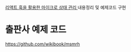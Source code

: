 [리액트 훅을 활용한 마이크로 상태 관리
](https://ridibooks.com/books/1160000150?_s=search&_q=%EB%A6%AC%EC%95%A1%ED%8A%B8+%ED%9B%85&_rdt_sid=search&_rdt_idx=0)
내용정리 및 예제코드 구현

# 출판사 예제 코드

https://github.com/wikibook/msmrh
